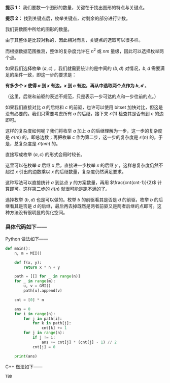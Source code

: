 **提示 1：** 我们要数一个图形的数量，关键在于找出图形的特点与关键点。

**提示 2：** 找到关键点后，枚举关键点，对剩余的部分进行计数。

我们要数图中所给的图形的数量。

由于其整体是比较对称的，因此相对而言，关键点的选取可以很多样。

而根据数据范围推测，整体的复杂度允许在 $n^2$ 或 $nm$ 量级，因此可以选择枚举两个点。

如果我们选择枚举 $(a,c)$ ，我们就需要统计的是中间的 $(b,d)$ 对情况，$b,d$ 需要满足的条件一致，即这一步的要求是：

**有多少个 $x$ 使得 $a$ 到 $x$ 有边，$x$ 到 $c$ 有边，再从中选取两个点作为 $b,d$** 。

（这里，后继和前驱的表述不规范，只是表示一步可达的点和一步往前的点。）

如果我们直接对比 $a$ 的后继和 $c$ 的前驱，也许可以使用 bitset 加快对比，但这是没有必要的。我们只需要考虑所有 $a$ 的后继，接下来 $\mathcal{O}(1)$ 检查其是否有到 $c$ 的边即可。

这样的复杂度如何呢？我们将枚举 $a$ 加上 $a$ 的后继理解为一步，这一步的复杂度是 $\mathcal{O}(m)$ 的，即总边数；再把枚举 $c$ 作为第二步，这一步的复杂度是 $\mathcal{O}(n)$ 的。于是，总复杂度是 $\mathcal{O}(nm)$ 的。

直接写成枚举 $(a,c)$ 的形式会用时较长。

这里可以在枚举 $a$ 后继 $x$ 后，直接进一步枚举 $x$ 的后继 $y$ ，这样总复杂度仍然不超过 $x$ 引出的边数乘以 $x$ 的后继数量，复杂度仍然满足要求。

这种写法可以直接统计 $a$ 到达点 $y$ 的方案数量，再用 $\frac{cnt(cnt-1)}{2}$ 计算即可。这样第二步的 $\mathcal{O}(n)$ 就很可能是跑不满的了。

选择枚举 $(b,d)$ 也是可以做的。枚举 $b$ 的前驱看其是否是 $d$ 的前驱，枚举 $b$ 的后继看其是否是 $d$ 的后继，最后再去掉既然是两者前驱又是两者后继的点即可。这种方法没有很明显的优化空间。

### 具体代码如下——

Python 做法如下——

```Python []
def main():
    n, m = MII()

    def f(x, y):
        return x * n + y

    path = [[] for _ in range(n)]
    for _ in range(m):
        u, v = GMI()
        path[u].append(v)

    cnt = [0] * n

    ans = 0
    for i in range(n):
        for j in path[i]:
            for k in path[j]:
                cnt[k] += 1
        for j in range(n):
            if j != i:
                ans += cnt[j] * (cnt[j] - 1) // 2
            cnt[j] = 0

    print(ans)
```

C++ 做法如下——

```cpp []
TBD
```